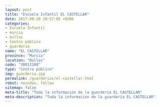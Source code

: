 ```yaml
---
layout: post
title: "Escuela Infantil EL CASTELLAR"
date: 2017-09-20 20:57:05 +0200
categories:
- Escuela Infantil
- murcia
- bullas
- Centro público
- guarderia
name: "EL CASTELLAR"
province: "Murcia"
location: "Bullas"
code: "30012100"
type: "Centro público"
img: guarderia.jpg
permalink: /guarderias/el-castellar.html
robot: noindex, follow
sitemap: false
meta-title: "Toda la información de la guardería EL CASTELLAR"
meta-description: "Toda la información de la guardería EL CASTELLAR"
---
```

